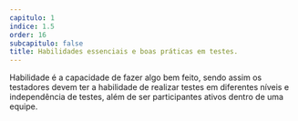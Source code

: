 ```yaml
---
capitulo: 1
indice: 1.5
order: 16
subcapitulo: false
title: Habilidades essenciais e boas práticas em testes.
---
```


<p>Habilidade é a capacidade de fazer algo bem feito, sendo assim os testadores devem ter a habilidade de realizar testes em diferentes níveis e independência de testes, além de ser participantes ativos dentro de uma equipe. </p>
